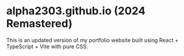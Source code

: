 # alpha2303.github.io (2024 Remastered)

This is an updated version of my portfolio website built using React + TypeScript + Vite with pure CSS.
